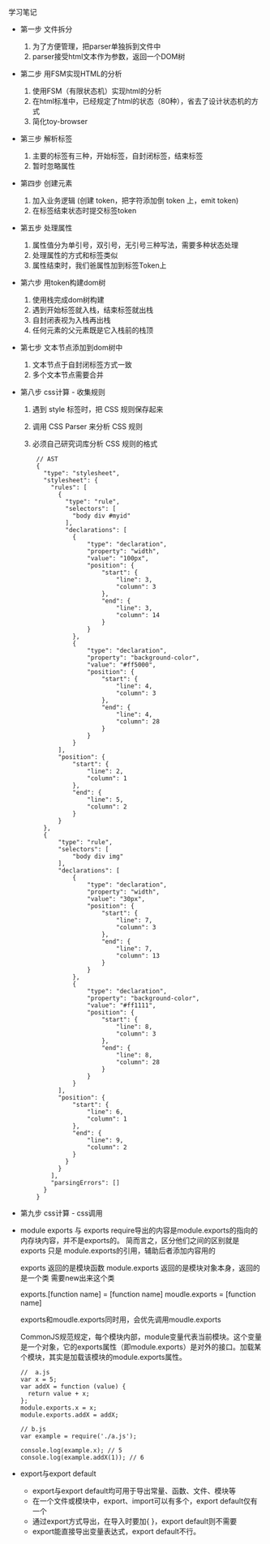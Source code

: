 学习笔记

* 第一步 文件拆分
  1. 为了方便管理，把parser单独拆到文件中
  2. parser接受html文本作为参数，返回一个DOM树

* 第二步 用FSM实现HTML的分析
  1. 使用FSM（有限状态机）实现html的分析
  2. 在html标准中，已经规定了html的状态（80种），省去了设计状态机的方式
  3. 简化toy-browser

* 第三步 解析标签
  1. 主要的标签有三种，开始标签，自封闭标签，结束标签
  2. 暂时忽略属性

* 第四步 创建元素
  1. 加入业务逻辑 (创建 token，把字符添加倒 token 上，emit token)
  2. 在标签结束状态时提交标签token

* 第五步 处理属性
  1. 属性值分为单引号，双引号，无引号三种写法，需要多种状态处理
  2. 处理属性的方式和标签类似
  3. 属性结束时，我们爸属性加到标签Token上

* 第六步 用token构建dom树
  1. 使用栈完成dom树构建
  2. 遇到开始标签就入栈，结束标签就出栈
  3. 自封闭表视为入栈再出栈
  4. 任何元素的父元素既是它入栈前的栈顶

* 第七步 文本节点添加到dom树中
  1. 文本节点于自封闭标签方式一致
  2. 多个文本节点需要合并

* 第八步 css计算 - 收集规则
  1. 遇到 style 标签时，把 CSS 规则保存起来
  2. 调用 CSS Parser 来分析 CSS 规则
  3. 必须自己研究词库分析 CSS 规则的格式

          // AST
          {
            "type": "stylesheet",
            "stylesheet": {
              "rules": [
                {
                  "type": "rule",
                  "selectors": [
                    "body div #myid"
                  ],
                  "declarations": [
                    {
                        "type": "declaration",
                        "property": "width",
                        "value": "100px",
                        "position": {
                            "start": {
                                "line": 3,
                                "column": 3
                            },
                            "end": {
                                "line": 3,
                                "column": 14
                            }
                        }
                    },
                    {
                        "type": "declaration",
                        "property": "background-color",
                        "value": "#ff5000",
                        "position": {
                            "start": {
                                "line": 4,
                                "column": 3
                            },
                            "end": {
                                "line": 4,
                                "column": 28
                            }
                        }
                    }
                ],
                "position": {
                    "start": {
                        "line": 2,
                        "column": 1
                    },
                    "end": {
                        "line": 5,
                        "column": 2
                    }
                }
            },
            {
                "type": "rule",
                "selectors": [
                    "body div img"
                ],
                "declarations": [
                    {
                        "type": "declaration",
                        "property": "width",
                        "value": "30px",
                        "position": {
                            "start": {
                                "line": 7,
                                "column": 3
                            },
                            "end": {
                                "line": 7,
                                "column": 13
                            }
                        }
                    },
                    {
                        "type": "declaration",
                        "property": "background-color",
                        "value": "#ff1111",
                        "position": {
                            "start": {
                                "line": 8,
                                "column": 3
                            },
                            "end": {
                                "line": 8,
                                "column": 28
                            }
                        }
                    }
                ],
                "position": {
                    "start": {
                        "line": 6,
                        "column": 1
                    },
                    "end": {
                        "line": 9,
                        "column": 2
                    }
                  }
                }
              ],
              "parsingErrors": []
            }
          }

* 第九步 css计算 - css调用


* module exports 与 exports
  require导出的内容是module.exports的指向的内存块内容，并不是exports的。
  简而言之，区分他们之间的区别就是 exports 只是 module.exports的引用，辅助后者添加内容用的

  exports 返回的是模块函数
  module.exports 返回的是模块对象本身，返回的是一个类 需要new出来这个类

  exports.[function name] = [function name]
  moudle.exports = [function name]

  exports和moudle.exports同时用，会优先调用moudle.exports

  CommonJS规范规定，每个模块内部，module变量代表当前模块。这个变量是一个对象，它的exports属性（即module.exports）是对外的接口。加载某个模块，其实是加载该模块的module.exports属性。

      //  a.js
      var x = 5;
      var addX = function (value) {
        return value + x;
      };
      module.exports.x = x;
      module.exports.addX = addX;

      // b.js
      var example = require('./a.js');

      console.log(example.x); // 5
      console.log(example.addX(1)); // 6

* export与export default
  * export与export default均可用于导出常量、函数、文件、模块等
  * 在一个文件或模块中，export、import可以有多个，export default仅有一个
  * 通过export方式导出，在导入时要加{ }，export default则不需要
  * export能直接导出变量表达式，export default不行。
